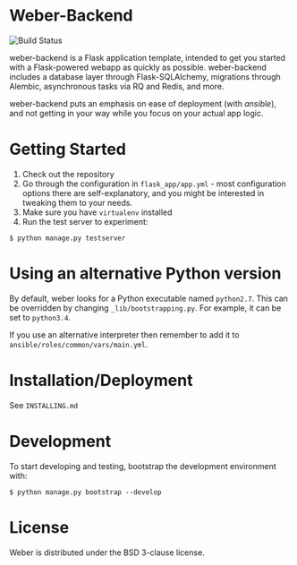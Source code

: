 Weber-Backend
=============

![Build Status](https://secure.travis-ci.org/vmalloc/weber-backend.png?branch=master ) 

weber-backend is a Flask application template, intended to get you started with a Flask-powered webapp as quickly as possible. weber-backend includes a database layer through Flask-SQLAlchemy, migrations through Alembic, asynchronous tasks via RQ and Redis, and more.

weber-backend puts an emphasis on ease of deployment (with *ansible*), and not getting in your way while you focus on your actual app logic.

Getting Started
===============

1. Check out the repository
2. Go through the configuration in `flask_app/app.yml` - most configuration options there are self-explanatory, and you might be interested in tweaking them to your needs.
3. Make sure you have `virtualenv` installed
4. Run the test server to experiment:
```
$ python manage.py testserver
```

Using an alternative Python version
===================================
By default, weber looks for a Python executable named `python2.7`. This can be overridden by changing `_lib/bootstrapping.py`. For example, it can be set to `python3.4`.

If you use an alternative interpreter then remember to add it to `ansible/roles/common/vars/main.yml`.

Installation/Deployment
=======================

See `INSTALLING.md`

Development
===========

To start developing and testing, bootstrap the development environment with:

```
$ python manage.py bootstrap --develop
```

License
=======

Weber is distributed under the BSD 3-clause license.
